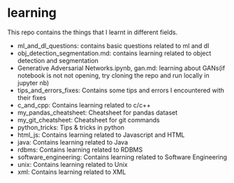 # learning
This repo contains the things that I learnt in different fields.

* ml_and_dl_questions: contains basic questions related to ml and dl
* obj_detection_segmentation.md: contains learning related to object 
detection and segmentation
* Generative Adversarial Networks.ipynb, gan.md: learning about GANs(if 
notebook is not not opening, try cloning the repo and run locally in 
jupyter nb)
* tips_and_errors_fixes: Contains some tips and errors I encountered with 
their fixes
* c_and_cpp: Contains learning related to c/c++
* my_pandas_cheatsheet: Cheatsheet for pandas dataset
* my_git_cheatsheet: Cheatsheet for git commands
* python_tricks: Tips & tricks in python
* html_js: Contains learning related to Javascript and HTML
* java: Contains learning related to Java
* rdbms: Contains learning related to RDBMS
* software_engineering: Contains learning related to Software Engineering
* unix: Contains learning related to Unix
* xml: Contains learning related to XML